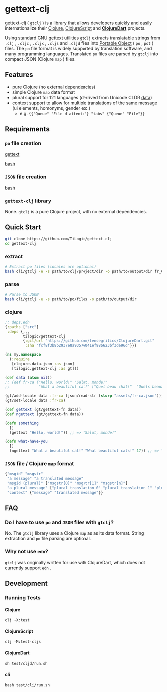 # gettext-clj

gettext-clj ( `gtclj` ) is a library that allows developers quickly and easily internationalize their [Clojure](https://github.com/clojure/clojure), [ClojureScript](https://github.com/clojure/clojurescript) and **[ClojureDart](https://github.com/Tensegritics/ClojureDart)** projects.

Using standard GNU [gettext](https://www.gnu.org/software/gettext/manual/gettext.html) utilities `gtclj` extracts translatable strings from `.clj` , `.cljc` , `.cljx` , `.cljs` and `.cljd` files into [Portable Object](https://www.gnu.org/software/gettext/manual/gettext.html#PO-Files) ( `po` , `pot` ) files. The `po` file format is widely supported by translation software, and many programming languages. Translated `po` files are parsed by `gtclj` into compact JSON (Clojure `map` ) files.

## Features

* pure Clojure (no external dependencies)
* simple Clojure `map` data format
* plural support for 121 languages (derrived from Unicode CLDR [data](https://unicode-org.github.io/cldr-staging/charts/41/supplemental/language_plural_rules.html))
* context support to allow for multiple translations of the same message (ui elements, homonyms, gender etc.)
  * e.g.
  `{{"Queue" "File d'attente"}
    "tabs" {"Queue" "File"}}`

## Requirements

### `po` file creation

[gettext](https://www.gnu.org/software/gettext/)

[bash](https://www.gnu.org/software/bash/)

### `JSON` file creation

[bash](https://www.gnu.org/software/bash/)

### `gettext-clj` library

None. `gtclj` is a pure Clojure project, with no external dependencies.

## Quick Start

```bash
git clone https://github.com/TiLogic/gettext-clj
cd gettext-clj
```

### extract

```bash
# Extract po files (locales are optional)
bash cli/gtclj -e -s path/to/clj/project/dir -o path/to/output/dir fr_CA fr_FR de_DE
```

### parse

```bash
# Parse to JSON
bash cli/gtclj -e -s path/to/po/files -o path/to/output/dir
```

### clojure

```clojure
;; deps.edn
{:paths ["src"]
 :deps {,,,
        tilogic/gettext-clj
        {:git/url "https://github.com/tensegritics/ClojureDart.git"
         :sha "fcf8f3b8b2937e8a93576041ef98b623bf3de96d"}}}
```

```clojure
(ns my.namespace
  (:require
   [clojure.data.json :as json]
   [tilogic.gettext-clj :as gt]))

(def data (atom nil))
;; (def fr-ca {"Hello, world!" "Salut, monde!"
;;             "What a beautiful cat!" ["Quel beau chat!"  "Quels beaux chats!"]})

(gt/add-locale data :fr-ca (json/read-str (slurp "assets/fr-ca.json")))
(gt/set-locale data :fr-ca)

(def gettext (gt/gettext-fn data))
(def ngettext (gt/gettext-fn data))

(defn something
  []
  (gettext "Hello, world!")) ;; => "Salut, monde!"

(defn what-have-you
  []
  (ngettext "What a beautiful cat!" "What beautiful cats!" 17)) ;; => "Quels beaux chats!"
```

### `JSON` file / Clojure `map` format

```clojure
{"msgid" "msgstr"
 "a message" "a translated message"
 "msgid (plural)" ["msgstr[0]" "msgstr[1]" "msgstr[n]"]
 "a plural message" ["plural translation 0" "plural translation 1" "plural translation n"]
 "context" {"message" "translated message"}}
```

## FAQ

### Do I have to use `po` and `JSON` files with `gtclj`?

No. The `gtclj` library uses a Clojure `map` as as its data format. String extraction and `po` file parsing are optional.

### Why not use `edn`?

`gtclj` was originally written for use with ClojureDart, which does not currently support `edn` .

## Development

### Running Tests

#### Clojure

 `clj -X:test`

#### ClojureScript

 `clj -M:test-cljs`

#### ClojureDart

 `sh test/cljd/run.sh`

#### cli

 `bash test/cli/run.sh`
